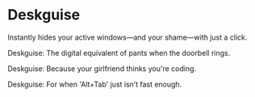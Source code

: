 # Deskguise
Instantly hides your active windows—and your shame—with just a click.

Deskguise: The digital equivalent of pants when the doorbell rings.

Deskguise: Because your girlfriend thinks you're coding.

Deskguise: For when 'Alt+Tab' just isn’t fast enough.


